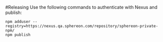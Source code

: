 #Releasing
Use the following commands to authenticate with Nexus and publish:
```
npm adduser --registry=https://nexus.qa.sphereon.com/repository/sphereon-private-npm/
npm publish
```